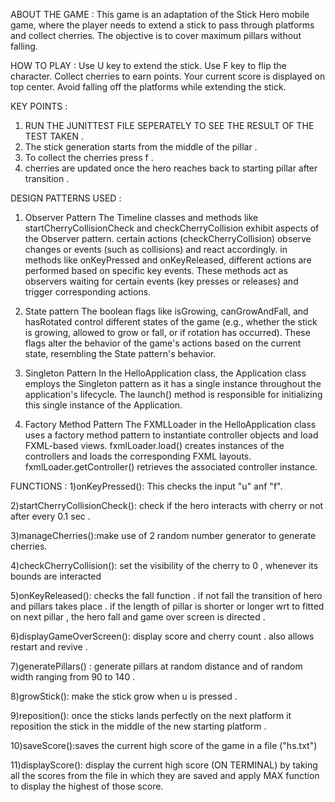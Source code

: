 ABOUT THE GAME :
This game is an adaptation of the Stick
Hero mobile game, where the player needs 
to extend a stick to pass through platforms
and collect cherries. The objective is to 
cover maximum pillars without falling.

HOW TO PLAY :
Use U key to extend the stick.
Use F key to flip the character.
Collect cherries to earn points.
Your current score is displayed on top center.
Avoid falling off the platforms while extending the stick.


KEY POINTS :
1) RUN THE JUNITTEST FILE SEPERATELY TO SEE THE RESULT OF THE TEST TAKEN .
2) The stick generation starts from the middle of the pillar . 
3) To collect the cherries press f .
4) cherries are updated once the hero reaches back to starting pillar after transition .


DESIGN PATTERNS USED : 

1) Observer Pattern
The Timeline classes and methods like startCherryCollisionCheck and checkCherryCollision
exhibit aspects of the Observer pattern.  certain actions (checkCherryCollision) observe
changes or events (such as collisions) and react accordingly.
in methods like onKeyPressed and onKeyReleased, different actions
are performed based on specific key events. These methods act as
observers waiting for certain events (key presses or releases) and
trigger corresponding actions.

2) State pattern
The boolean flags like isGrowing, canGrowAndFall, and hasRotated
control different states of the game (e.g., whether the stick is
growing, allowed to grow or fall, or if rotation has occurred). 
These flags alter the behavior of the game's actions based on the
current state, resembling the State pattern's behavior.

3) Singleton Pattern
In the HelloApplication class, the Application class employs the
Singleton pattern as it has a single instance throughout the 
application's lifecycle. The launch() method is responsible for
initializing this single instance of the Application.

4) Factory Method Pattern
The FXMLLoader in the HelloApplication class uses a factory
method pattern to instantiate controller objects and load
FXML-based views. fxmlLoader.load() creates instances of 
the controllers and loads the corresponding FXML layouts.
fxmlLoader.getController() retrieves the associated controller instance.




FUNCTIONS :
1)onKeyPressed(): This checks the input "u" anf "f".

2)startCherryCollisionCheck(): check if the hero interacts with cherry or not after every 0.1 sec .

3)manageCherries():make use of 2 random number generator to generate cherries.

4)checkCherryCollision(): set the visibility of the cherry to 0 , whenever its bounds are interacted 

5)onKeyReleased(): checks the fall function . if not fall the transition of hero and pillars takes place .
if the length of pillar is shorter or longer wrt to fitted on next pillar , the hero fall and game over screen is directed .

6)displayGameOverScreen(): display score and cherry count . also allows restart and revive .

7)generatePillars() : generate pillars at random distance and of random width ranging from 90 to 140 .

8)growStick(): make the stick grow when u is pressed . 

9)reposition(): once the sticks lands perfectly on the next platform it reposition the stick in the middle of the new starting platform .

10)saveScore():saves the current high score of the game in a file ("hs.txt")

11)displayScore(): display the current high score (ON TERMINAL) by taking all the scores from the file in which they are saved and apply MAX function to display the highest of those score.
